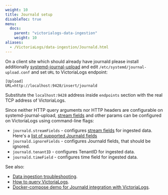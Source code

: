 ```yaml
---
weight: 10
title: Journald setup
disableToc: true
menu:
  docs:
    parent: "victorialogs-data-ingestion"
    weight: 10
aliases:
  - /VictoriaLogs/data-ingestion/Journald.html
---
```

On a client site which should already have journald please install additionally [systemd-journal-upload](https://www.freedesktop.org/software/systemd/man/latest/systemd-journal-upload.service.html) and edit `/etc/systemd/journal-upload.conf` and set `URL` to VictoriaLogs endpoint:

```
[Upload]
URL=http://localhost:9428/insert/journald
```

Substitute the `localhost:9428` address inside `endpoints` section with the real TCP address of VictoriaLogs.

Since neither HTTP query arguments nor HTTP headers are configurable on systemd-journal-upload,
[stream fields](https://docs.victoriametrics.com/victorialogs/keyconcepts/#stream-fields) and other params can be configured on VictoriaLogs using command-line flags:
- `journald.streamFields` - configures [stream fields](https://docs.victoriametrics.com/victorialogs/keyconcepts/#stream-fields) for ingested data.
Here's a [list of supported Journald fields](https://www.freedesktop.org/software/systemd/man/latest/systemd.journal-fields.html)
- `journald.ignoreFields` - configures Journald fields, that should be ignored.
- `journald.tenantID` - configures TenantID for ingested data.
- `journald.timeField` - configures time field for ingested data.

See also:

- [Data ingestion troubleshooting](https://docs.victoriametrics.com/victorialogs/data-ingestion/#troubleshooting).
- [How to query VictoriaLogs](https://docs.victoriametrics.com/victorialogs/querying/).
- [Docker-compose demo for Journald integration with VictoriaLogs](https://github.com/aginetwork7/VictoriaMetrics/tree/master/deployment/docker/victorialogs/journald).
